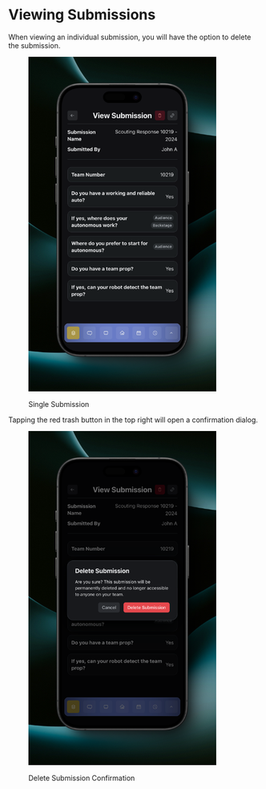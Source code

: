 # Viewing Submissions

When viewing an individual submission, you will have the option to delete the submission.

<figure><img src="../.gitbook/assets/main (7).png" alt="" width="375"><figcaption><p>Single Submission</p></figcaption></figure>

Tapping the red trash button in the top right will open a confirmation dialog.

<figure><img src="../.gitbook/assets/delete confirmation (1).png" alt="" width="375"><figcaption><p>Delete Submission Confirmation</p></figcaption></figure>
